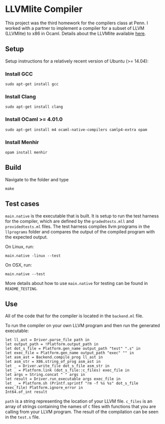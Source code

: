 # LLVMlite Compiler #
This project was the third homework for the compilers class at Penn. I worked with a partner to implement a compiler for a subset of LLVM (LLVMlite) to x86 in Ocaml. Details about the LLVMlite available [here](http://www.cis.upenn.edu/~cis341/15sp/hw/hw3/llvmlite.shtml).

## Setup ##

Setup instructions for a relatively recent version of Ubuntu (>= 14.04):

### Install GCC ###

    sudo apt-get install gcc

### Install Clang ###

    sudo apt-get install clang

### Install OCaml >= 4.01.0 ###

    sudo apt-get install m4 ocaml-native-compilers camlp4-extra opam

### Install Menhir ###

    opam install menhir

## Build ##

Navigate to the folder and type

    make

## Test cases ##

`main.native` is the executable that is built. It is setup to run the test harness for the compiler, which are defined by the `gradedtests.mll` and `providedtests.ml` files. The test harness compiles llvm programs in the `llprograms` folder and compares the output of the compiled program with the expected output.

On Linux, run:

    main.native -linux --test

On OSX, run:
    
    main.native --test

More details about how to use `main.native` for testing can be found in `README_TESTING`.

## Use ##

All of the code that for the compiler is located in the `backend.ml` file.

To run the compiler on your own LLVM program and then run the generated executable:

    let ll_ast = Driver.parse_file path in
    let output_path = !Platform.output_path in
    let dot_s_file = Platform.gen_name output_path "test" ".s" in
    let exec_file = Platform.gen_name output_path "exec" "" in
    let asm_ast = Backend.compile_prog ll_ast in
    let asm_str = X86.string_of_prog asm_ast in
    let _ = Driver.write_file dot_s_file asm_str in
    let _ = Platform.link (dot_s_file::c_files) exec_file in
    let args = String.concat " " args in
    let result = Driver.run_executable args exec_file in
    let _ = Platform.sh (Printf.sprintf "rm -f %s %s" dot_s_file exec_file) Platform.ignore_error in
    Int64.of_int result

`path` is a string representing the location of your LLVM file. `c_files` is an array of strings containing the names of `C` files with functions that you are calling from your LLVM program. The result of the compilation can be seen in the `test.s` file.
